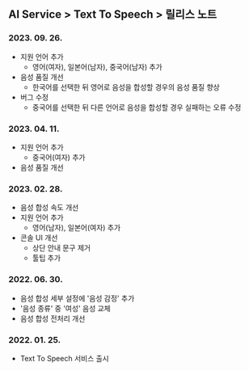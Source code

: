 ## AI Service > Text To Speech > 릴리스 노트

### 2023. 09. 26.

* 지원 언어 추가
    * 영어(여자), 일본어(남자), 중국어(남자) 추가
* 음성 품질 개선
    * 한국어를 선택한 뒤 영어로 음성을 합성할 경우의 음성 품질 향상
* 버그 수정
    * 중국어를 선택한 뒤 다른 언어로 음성을 합성할 경우 실패하는 오류 수정

### 2023. 04. 11.

* 지원 언어 추가
    * 중국어(여자) 추가
* 음성 품질 개선

### 2023. 02. 28.

* 음성 합성 속도 개선
* 지원 언어 추가
    * 영어(남자), 일본어(여자) 추가
* 콘솔 UI 개선
    * 상단 안내 문구 제거
    * 툴팁 추가

### 2022. 06. 30.

* 음성 합성 세부 설정에 '음성 감정' 추가
* '음성 종류' 중 '여성' 음성 교체
* 음성 합성 전처리 개선

### 2022. 01. 25.

* Text To Speech 서비스 출시
